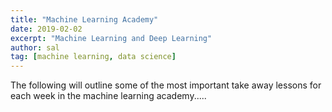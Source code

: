 ```yaml
---
title: "Machine Learning Academy"
date: 2019-02-02
excerpt: "Machine Learning and Deep Learning"
author: sal
tag: [machine learning, data science]
---
```


The following will outline some of the most important take away lessons for each week in the machine learning academy.....
